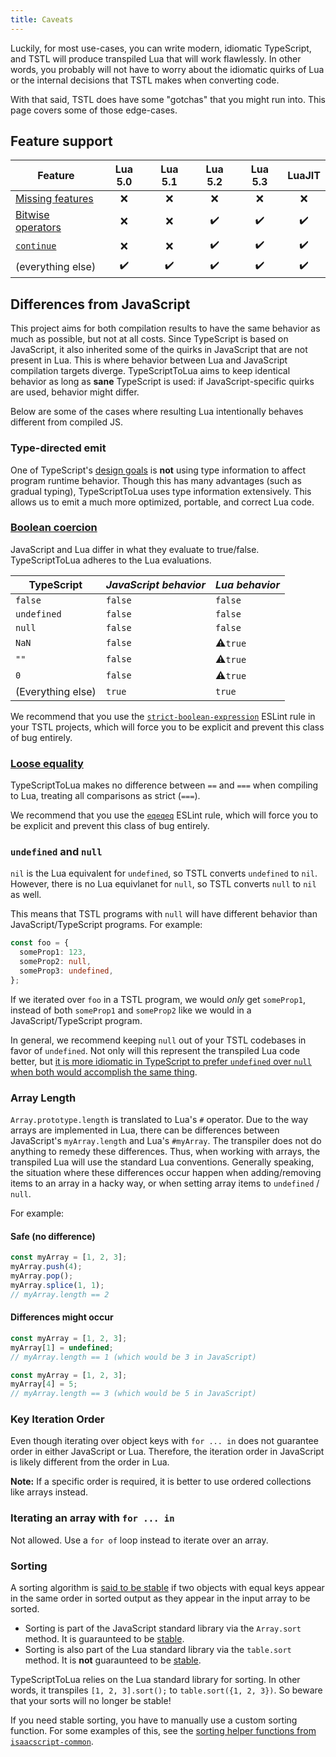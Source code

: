 ```yaml
---
title: Caveats
---
```


Luckily, for most use-cases, you can write modern, idiomatic TypeScript, and TSTL will produce transpiled Lua that will work flawlessly. In other words, you probably will not have to worry about the idiomatic quirks of Lua or the internal decisions that TSTL makes when converting code.

With that said, TSTL does have some "gotchas" that you might run into. This page covers some of those edge-cases.

## Feature support

| Feature             | Lua 5.0 | Lua 5.1 | Lua 5.2 | Lua 5.3 | LuaJIT |
| ------------------- | :-----: | :-----: | :-----: | :-----: | :----: |
| [Missing features]  |   ❌    |   ❌    |   ❌    |   ❌    |   ❌   |
| [Bitwise operators] |   ❌    |   ❌    |   ✔️    |   ✔️    |   ✔️   |
| [`continue`]        |   ❌    |   ❌    |   ✔️    |   ✔️    |   ✔️   |
| (everything else)   |   ✔️    |   ✔️    |   ✔️    |   ✔️    |   ✔️   |

[missing features]: https://github.com/TypeScriptToLua/TypeScriptToLua/issues?q=is%3Aissue+is%3Aopen+sort%3Aupdated-desc+label%3A%22missing+feature%22
[bitwise operators]: https://developer.mozilla.org/en-US/docs/Web/JavaScript/Reference/Operators/Bitwise_Operators
[`continue`]: https://developer.mozilla.org/en-US/docs/Web/JavaScript/Reference/Statements/continue

## Differences from JavaScript

This project aims for both compilation results to have the same behavior as much as possible, but not at all costs. Since TypeScript is based on JavaScript, it also inherited some of the quirks in JavaScript that are not present in Lua. This is where behavior between Lua and JavaScript compilation targets diverge. TypeScriptToLua aims to keep identical behavior as long as **sane** TypeScript is used: if JavaScript-specific quirks are used, behavior might differ.

Below are some of the cases where resulting Lua intentionally behaves different from compiled JS.

### Type-directed emit

One of TypeScript's [design goals](https://github.com/microsoft/TypeScript/wiki/TypeScript-Design-Goals) is **not** using type information to affect program runtime behavior. Though this has many advantages (such as gradual typing), TypeScriptToLua uses type information extensively. This allows us to emit a much more optimized, portable, and correct Lua code.

### [Boolean coercion](https://developer.mozilla.org/en-US/docs/Glossary/Falsy)

JavaScript and Lua differ in what they evaluate to true/false. TypeScriptToLua adheres to the Lua evaluations.

| TypeScript        | _JavaScript behavior_ | _Lua behavior_ |
| ----------------- | --------------------- | -------------- |
| `false`           | `false`               | `false`        |
| `undefined`       | `false`               | `false`        |
| `null`            | `false`               | `false`        |
| `NaN`             | `false`               | ⚠️`true`       |
| `""`              | `false`               | ⚠️`true`       |
| `0`               | `false`               | ⚠️`true`       |
| (Everything else) | `true`                | `true`         |

We recommend that you use the [`strict-boolean-expression`](https://typescript-eslint.io/rules/strict-boolean-expressions/) ESLint rule in your TSTL projects, which will force you to be explicit and prevent this class of bug entirely.

### [Loose equality](https://developer.mozilla.org/en-US/docs/Web/JavaScript/Equality_comparisons_and_sameness#Loose_equality_using)

TypeScriptToLua makes no difference between `==` and `===` when compiling to Lua, treating all comparisons as strict (`===`).

We recommend that you use the [`eqeqeq`](https://eslint.org/docs/latest/rules/eqeqeq) ESLint rule, which will force you to be explicit and prevent this class of bug entirely.

### `undefined` and `null`

`nil` is the Lua equivalent for `undefined`, so TSTL converts `undefined` to `nil`. However, there is no Lua equivlanet for `null`, so TSTL converts `null` to `nil` as well.

This means that TSTL programs with `null` will have different behavior than JavaScript/TypeScript programs. For example:

```ts
const foo = {
  someProp1: 123,
  someProp2: null,
  someProp3: undefined,
};
```

If we iterated over `foo` in a TSTL program, we would _only_ get `someProp1`, instead of both `someProp1` and `someProp2` like we would in a JavaScript/TypeScript program.

In general, we recommend keeping `null` out of your TSTL codebases in favor of `undefined`. Not only will this represent the transpiled Lua code better, but [it is more idiomatic in TypeScript to prefer `undefined` over `null` when both would accomplish the same thing](https://basarat.gitbook.io/typescript/recap/null-undefined).

### Array Length

`Array.prototype.length` is translated to Lua's `#` operator. Due to the way arrays are implemented in Lua, there can be differences between JavaScript's `myArray.length` and Lua's `#myArray`. The transpiler does not do anything to remedy these differences. Thus, when working with arrays, the transpiled Lua will use the standard Lua conventions. Generally speaking, the situation where these differences occur happen when adding/removing items to an array in a hacky way, or when setting array items to `undefined` / `null`.

For example:

#### Safe (no difference)

```ts
const myArray = [1, 2, 3];
myArray.push(4);
myArray.pop();
myArray.splice(1, 1);
// myArray.length == 2
```

#### Differences might occur

```ts
const myArray = [1, 2, 3];
myArray[1] = undefined;
// myArray.length == 1 (which would be 3 in JavaScript)
```

```ts
const myArray = [1, 2, 3];
myArray[4] = 5;
// myArray.length == 3 (which would be 5 in JavaScript)
```

### Key Iteration Order

Even though iterating over object keys with `for ... in` does not guarantee order in either JavaScript or Lua. Therefore, the iteration order in JavaScript is likely different from the order in Lua.

**Note:** If a specific order is required, it is better to use ordered collections like arrays instead.

### Iterating an array with `for ... in`

Not allowed. Use a `for of` loop instead to iterate over an array.

### Sorting

A sorting algorithm is [said to be stable](https://stackoverflow.com/questions/1517793/what-is-stability-in-sorting-algorithms-and-why-is-it-important) if two objects with equal keys appear in the same order in sorted output as they appear in the input array to be sorted.

- Sorting is part of the JavaScript standard library via the `Array.sort` method. It is guaraunteed to be [stable](https://developer.mozilla.org/en-US/docs/Web/JavaScript/Reference/Global_Objects/Array/sort).
- Sorting is also part of the Lua standard library via the `table.sort` method. It is **not** guaraunteed to be [stable](https://www.lua.org/manual/5.3/manual.html#pdf-table.sort).

TypeScriptToLua relies on the Lua standard library for sorting. In other words, it transpiles `[1, 2, 3].sort();` to `table.sort({1, 2, 3})`. So beware that your sorts will no longer be stable!

If you need stable sorting, you have to manually use a custom sorting function. For some examples of this, see the [sorting helper functions from `isaacscript-common`](https://github.com/IsaacScript/isaacscript/blob/main/packages/isaacscript-common/src/functions/sort.ts).
